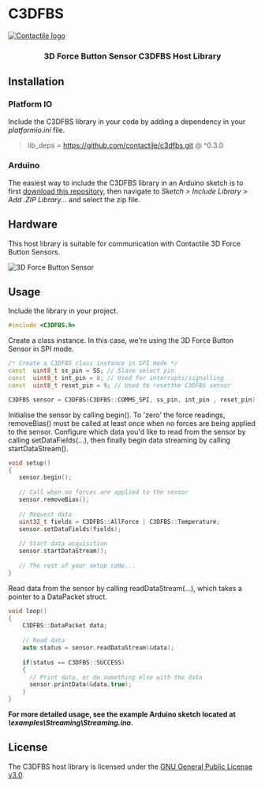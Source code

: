 
# C3DFBS
  <a href="https://contactile.com/"><img src="https://github.com/contactile/c3dfbs/assets/122410361/c9684832-b24c-4592-ae98-df30c9543855" alt="Contactile logo"></a>

<h3 align="center">3D Force Button Sensor C3DFBS Host Library</h3>

## Installation 
### Platform IO
 Include the C3DFBS library in your code by adding a dependency in your *platformio.ini* file.
> lib_deps = https://github.com/contactile/c3dfbs.git @ ^0.3.0 

### Arduino
The easiest way to include the C3DFBS library in an Arduino sketch is to first [download this repository](https://github.com/contactile/c3dfbs/archive/refs/heads/main.zip), then navigate to *Sketch > Include Library > Add .ZIP Library...* and select the zip file.

## Hardware
This host library is suitable for communication with Contactile 3D Force Button Sensors.

<img src="https://github.com/contactile/c3dfbs/assets/122410361/b902b3b0-8bda-4a7a-9cc4-94cfaff80ba6" alt="3D Force Button Sensor">


## Usage
Include the library in your project.
 ```cpp
 #include <C3DFBS.h>
 ```
 Create a class instance. In this case, we're using the 3D Force Button Sensor in SPI mode.
  ```cpp
/* Create a C3DFBS class instance in SPI mode */
const  uint8_t ss_pin = SS; // Slave select pin
const  uint8_t int_pin = 8; // Used for interrupts/signalling
const  uint8_t reset_pin = 9; // Used to resetthe C3DFBS sensor

C3DFBS sensor = C3DFBS(C3DFBS::COMMS_SPI, ss_pin, int_pin , reset_pin);
  ```
Initialise the sensor by calling begin(). To 'zero' the force readings, removeBias() must be called at least once when no forces are being applied to the sensor. Configure which data you'd like to read from the sensor by calling setDataFields(...), then finally begin data streaming by calling startDataStream().
 ```cpp
 void setup()
 {
  	sensor.begin();
  	
  	// Call when no forces are applied to the sensor
 	sensor.removeBias();
 	
 	// Request data
 	uint32_t fields = C3DFBS::AllForce | C3DFBS::Temperature;
 	sensor.setDataFields(fields);
 	
 	// Start data acquisition
 	sensor.startDataStream();
	 
 	// The rest of your setup code... 
 }
 ```
 Read data from the sensor by calling readDataStream(...), which takes a pointer to a DataPacket struct.
 
 ```cpp
 void loop()
 {
	 C3DFBS::DataPacket data;
	 
	 // Read data
	 auto status = sensor.readDataStream(&data);
	 
	 if(status == C3DFBS::SUCCESS)
	 {
       // Print data, or do something else with the data
       sensor.printData(&data,true);
	 }
}
 ```
 
**For more detailed usage, see the example Arduino sketch located at *\examples\Streaming\Streaming.ino*.**



## License
The C3DFBS host library is licensed under the [GNU General Public License v3.0](https://github.com/contactile/c3dfbs/blob/main/LICENSE).
